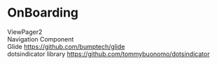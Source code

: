 # OnBoarding
ViewPager2  
Navigation Component
<br>Glide   https://github.com/bumptech/glide
<br>dotsindicator library  https://github.com/tommybuonomo/dotsindicator

